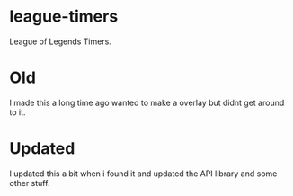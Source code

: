# league-timers
League of Legends Timers.

# Old
I made this a long time ago wanted to make a overlay but didnt get around to it.

# Updated
I updated this a bit when i found it and updated the API library and some other stuff.
